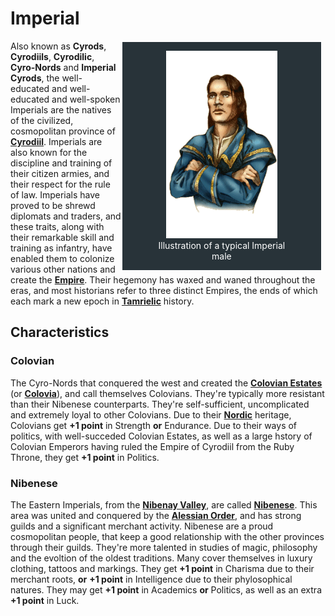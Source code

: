 # Imperial

<div style="float: right; margin-right: 1%; background: #283339; border: 2px white solid;">
    <figure>
        <center><img src="/uploads/races/imperial.png" height="300" alt="Imperial">
        <figcaption style="color:white; margin-left: 2%; margin-right: 2%;">Illustration of a typical Imperial male</figcaption></center>
    </figure>
</div>

Also known as **Cyrods**, **Cyrodiils**, **Cyrodilic**, **Cyro-Nords** and **Imperial Cyrods**, the well-educated and well-educated and well-spoken Imperials are the natives of the civilized, cosmopolitan province of **[Cyrodiil](https://en.uesp.net/wiki/Lore:Cyrodiil)**. Imperials are also known for the discipline and training of their citizen armies, and their respect for the rule of law. Imperials have proved to be shrewd diplomats and traders, and these traits, along with their remarkable skill and training as infantry, have enabled them to colonize various other nations and create the **[Empire](https://en.uesp.net/wiki/Lore:Empire)**. Their hegemony has waxed and waned throughout the eras, and most historians refer to three distinct Empires, the ends of which each mark a new epoch in **[Tamrielic](https://en.uesp.net/wiki/Lore:Tamriel)** history.

## Characteristics
### Colovian
The Cyro-Nords that conquered the west and created the **[Colovian Estates](https://en.uesp.net/wiki/Lore:Colovian_Estates)** (or **[Colovia](https://en.uesp.net/wiki/Lore:Colovia)**), and call themselves Colovians. They're typically more resistant than their Nibenese counterparts. They're self-sufficient, uncomplicated and extremely loyal to other Colovians. Due to their **[Nordic](https://en.uesp.net/wiki/Lore:Nord)** heritage, Colovians get **+1 point** in Strength **or** Endurance. Due to their ways of politics, with well-succeded Colovian Estates, as well as a large hstory of Colovian Emperors having ruled the Empire of Cyrodiil from the Ruby Throne, they get **+1 point** in Politics.

### Nibenese
The Eastern Imperials, from the **[Nibenay Valley](https://en.uesp.net/wiki/Lore:Nibenay_Valley)**, are called **[Nibenese](https://en.uesp.net/wiki/Lore:Nibenay)**. This area was united and conquered by the **[Alessian Order](https://en.uesp.net/wiki/Lore:Alessian_Order)**, and has strong guilds and a significant merchant activity. Nibenese are a proud cosmopolitan people, that keep a good relationship with the other provinces through their guilds. They're more talented in studies of magic, philosophy and the evoltion of the oldest traditions. Many cover themselves in luxury clothing, tattoos and markings. They get **+1 point** in Charisma due to their merchant roots, **or** **+1 point** in Intelligence due to their phylosophical natures. They may get **+1 point** in Academics **or** Politics, as well as an extra **+1 point** in Luck.